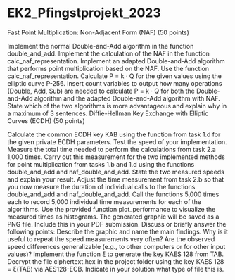 # EK2_Pfingstprojekt_2023
Fast Point Multiplication: Non-Adjacent Form (NAF) (50 points)

Implement the normal Double-and-Add algorithm in the function double_and_add.
Implement the calculation of the NAF in the function calc_naf_representation.
Implement an adapted Double-and-Add algorithm that performs point multiplication based on the NAF. Use the function calc_naf_representation. Calculate P = k · Q for the given values using the elliptic curve P-256.
Insert count variables to output how many operations (Double, Add, Sub) are needed to calculate P = k · Q for both the Double-and-Add algorithm and the adapted Double-and-Add algorithm with NAF. State which of the two algorithms is more advantageous and explain why in a maximum of 3 sentences.
Diffie-Hellman Key Exchange with Elliptic Curves (ECDH) (50 points)

Calculate the common ECDH key KAB using the function from task 1.d for the given private ECDH parameters.
Test the speed of your implementation. Measure the total time needed to perform the calculations from task 2.a 1,000 times. Carry out this measurement for the two implemented methods for point multiplication from tasks 1.b and 1.d using the functions double_and_add and naf_double_and_add. State the two measured speeds and explain your result.
Adjust the time measurement from task 2.b so that you now measure the duration of individual calls to the functions double_and_add and naf_double_and_add. Call the functions 5,000 times each to record 5,000 individual time measurements for each of the algorithms. Use the provided function plot_performance to visualize the measured times as histograms. The generated graphic will be saved as a PNG file. Include this in your PDF submission. Discuss or briefly answer the following points:
Describe the graphic and name the main findings.
Why is it useful to repeat the speed measurements very often?
Are the observed speed differences generalizable (e.g., to other computers or for other input values)?
Implement the function ξ to generate the key KAES 128 from TAB. Decrypt the file ciphertext.hex in the project folder using the key KAES 128 = ξ(TAB) via AES128-ECB. Indicate in your solution what type of file this is.
